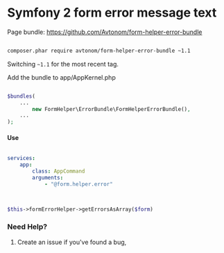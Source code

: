 Symfony 2 form error message text
=================================


Page bundle: https://github.com/Avtonom/form-helper-error-bundle


```sh

composer.phar require avtonom/form-helper-error-bundle ~1.1

```

Switching `~1.1` for the most recent tag.

Add the bundle to app/AppKernel.php

```php

$bundles(
    ...
        new FormHelper\ErrorBundle\FormHelperErrorBundle(),
    ...
);

```

#### Use

``` yaml

services:
    app:
        class: AppCommand
        arguments:
            - "@form.helper.error"
            
```

``` php

$this->formErrorHelper->getErrorsAsArray($form)

```

### Need Help?

1. Create an issue if you've found a bug,